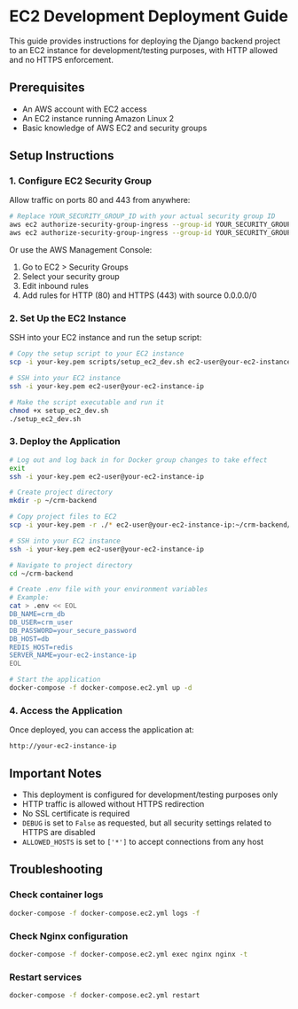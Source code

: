 # EC2 Development Deployment Guide

This guide provides instructions for deploying the Django backend project to an EC2 instance for development/testing purposes, with HTTP allowed and no HTTPS enforcement.

## Prerequisites

- An AWS account with EC2 access
- An EC2 instance running Amazon Linux 2
- Basic knowledge of AWS EC2 and security groups

## Setup Instructions

### 1. Configure EC2 Security Group

Allow traffic on ports 80 and 443 from anywhere:

```bash
# Replace YOUR_SECURITY_GROUP_ID with your actual security group ID
aws ec2 authorize-security-group-ingress --group-id YOUR_SECURITY_GROUP_ID --protocol tcp --port 80 --cidr 0.0.0.0/0
aws ec2 authorize-security-group-ingress --group-id YOUR_SECURITY_GROUP_ID --protocol tcp --port 443 --cidr 0.0.0.0/0
```

Or use the AWS Management Console:
1. Go to EC2 > Security Groups
2. Select your security group
3. Edit inbound rules
4. Add rules for HTTP (80) and HTTPS (443) with source 0.0.0.0/0

### 2. Set Up the EC2 Instance

SSH into your EC2 instance and run the setup script:

```bash
# Copy the setup script to your EC2 instance
scp -i your-key.pem scripts/setup_ec2_dev.sh ec2-user@your-ec2-instance-ip:~

# SSH into your EC2 instance
ssh -i your-key.pem ec2-user@your-ec2-instance-ip

# Make the script executable and run it
chmod +x setup_ec2_dev.sh
./setup_ec2_dev.sh
```

### 3. Deploy the Application

```bash
# Log out and log back in for Docker group changes to take effect
exit
ssh -i your-key.pem ec2-user@your-ec2-instance-ip

# Create project directory
mkdir -p ~/crm-backend

# Copy project files to EC2
scp -i your-key.pem -r ./* ec2-user@your-ec2-instance-ip:~/crm-backend/

# SSH into your EC2 instance
ssh -i your-key.pem ec2-user@your-ec2-instance-ip

# Navigate to project directory
cd ~/crm-backend

# Create .env file with your environment variables
# Example:
cat > .env << EOL
DB_NAME=crm_db
DB_USER=crm_user
DB_PASSWORD=your_secure_password
DB_HOST=db
REDIS_HOST=redis
SERVER_NAME=your-ec2-instance-ip
EOL

# Start the application
docker-compose -f docker-compose.ec2.yml up -d
```

### 4. Access the Application

Once deployed, you can access the application at:

```
http://your-ec2-instance-ip
```

## Important Notes

- This deployment is configured for development/testing purposes only
- HTTP traffic is allowed without HTTPS redirection
- No SSL certificate is required
- `DEBUG` is set to `False` as requested, but all security settings related to HTTPS are disabled
- `ALLOWED_HOSTS` is set to `['*']` to accept connections from any host

## Troubleshooting

### Check container logs

```bash
docker-compose -f docker-compose.ec2.yml logs -f
```

### Check Nginx configuration

```bash
docker-compose -f docker-compose.ec2.yml exec nginx nginx -t
```

### Restart services

```bash
docker-compose -f docker-compose.ec2.yml restart
```